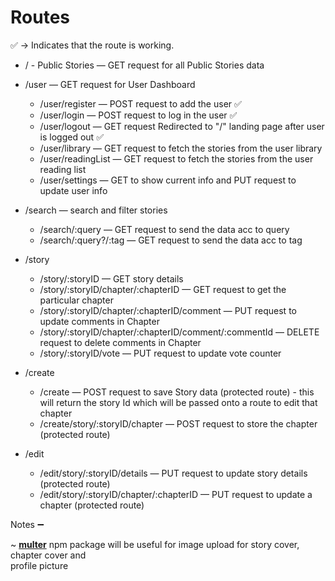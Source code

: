 # Routes

✅ -> Indicates that the route is working.

-   / - Public Stories — GET request for all Public Stories data
-   /user — GET request for User Dashboard

    -   /user/register — POST request to add the user ✅
    -   /user/login — POST request to log in the user ✅
    -   /user/logout — GET request Redirected to "/" landing page after user is logged out ✅
    -   /user/library — GET request to fetch the stories from the user library
    -   /user/readingList — GET request to fetch the stories from the user reading list
    -   /user/settings — GET to show current info and PUT request to update user info

-   /search — search and filter stories

    -   /search/:query — GET request to send the data acc to query
    -   /search/:query?/:tag — GET request to send the data acc to tag

-   /story 

    -   /story/:storyID — GET story details
    -   /story/:storyID/chapter/:chapterID — GET request to get the particular chapter
    -   /story/:storyID/chapter/:chapterID/comment — PUT request to update comments in Chapter
    -   /story/:storyID/chapter/:chapterID/comment/:commentId — DELETE request to delete comments in Chapter
    -   /story/:storyID/vote — PUT request to update vote counter

-   /create

    -   /create — POST request to save Story data (protected route) - this will return the story Id which will be passed onto a route to edit that chapter
    -   /create/story/:storyID/chapter — POST request to store the chapter (protected route)

-   /edit
    -   /edit/story/:storyID/details — PUT request to update story details (protected route)
    -   /edit/story/:storyID/chapter/:chapterID — PUT request to update a chapter (protected route)

Notes ➖

~ **[multer](https://www.npmjs.com/package/multer)** npm package will be useful for image upload for story cover, chapter cover and  
profile picture
